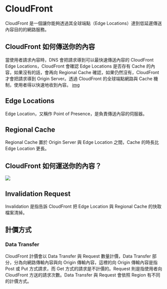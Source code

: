 # CloudFront

CloudFront 是一個讓你能夠透過其全球端點（Edge Locations）達到低延遲傳送內容目的的網路服務。

## CloudFront 如何傳送你的內容

當使用者請求內容時，DNS 會把請求導到可以最快速傳送內容的 CloudFront Edge Locations，CloudFront 會確認 Edge Locations 是否存有 Cache 的內容，如果沒有的話，會再向 Regional Cache 確認，如果仍然沒有，CloudFront 才會把請求導到 Origin Server。透過 CloudFront 的全球端點網路與 Cache 機制，使用者得以快速地收到內容。
[img](https://docs.aws.amazon.com/images/AmazonCloudFront/latest/DeveloperGuide/images/regional-edge-caches.png)

## Edge Locations

Edge Location，又稱作 Point of Presence，是負責傳送內容的伺服器。

## Regional Cache

Regional Cache 置於 Origin Server 與 Edge Location 之間，Cache 的時長比 Edge Location 更長。

## CloudFront 如何運送你的內容？

![](https://docs.aws.amazon.com/images/AmazonCloudFront/latest/DeveloperGuide/images/regional-edge-caches.png)

## Invalidation Request

Invalidation 是指告訴 CloudFront 把 Edge Location 與 Regional Cache 的快取檔案清掉。

## 計價方式

### Data Transfer

CloudFront 計價會以 Data Transfer 與 Request 數量計價，Data Transfer 部分，分為向網路傳輸內容與向 Origin 傳輸內容，這裡的向 Origin 傳輸內容是指 Post 或 Put 方式請求，而 Get 方式的請求是不計價的。Request 則是指使用者向 CloudFront 方送的請求次數。Data Transfer 與 Request 會依照 Region 有不同的計價方式。
